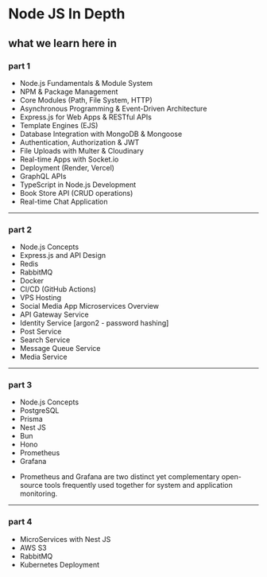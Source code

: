 # Node JS In Depth

## what we learn here in

### part 1

- Node.js Fundamentals & Module System
- NPM & Package Management
- Core Modules (Path, File System, HTTP)
- Asynchronous Programming & Event-Driven Architecture
- Express.js for Web Apps & RESTful APIs
- Template Engines (EJS)
- Database Integration with MongoDB & Mongoose
- Authentication, Authorization & JWT
- File Uploads with Multer & Cloudinary
- Real-time Apps with Socket.io
- Deployment (Render, Vercel)
- GraphQL APIs
- TypeScript in Node.js Development
- Book Store API (CRUD operations)
- Real-time Chat Application

---

### part 2

- Node.js Concepts
- Express.js and API Design
- Redis
- RabbitMQ
- Docker
- CI/CD (GitHub Actions)
- VPS Hosting
- Social Media App Microservices Overview
- API Gateway Service
- Identity Service [argon2 - password hashing]
- Post Service
- Search Service
- Message Queue Service
- Media Service

---

### part 3

- Node.js Concepts
- PostgreSQL
- Prisma
- Nest JS
- Bun
- Hono
- Prometheus
- Grafana

* Prometheus and Grafana are two distinct yet complementary open-source tools frequently used together for system and application monitoring.

---

### part 4

- MicroServices with Nest JS
- AWS S3
- RabbitMQ
- Kubernetes Deployment
